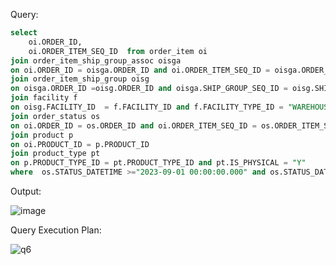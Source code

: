 Query:

```sql
select 
	oi.ORDER_ID, 
	oi.ORDER_ITEM_SEQ_ID  from order_item oi 
join order_item_ship_group_assoc oisga 
on oi.ORDER_ID = oisga.ORDER_ID and oi.ORDER_ITEM_SEQ_ID = oisga.ORDER_ITEM_SEQ_ID 
join order_item_ship_group oisg 
on oisga.ORDER_ID =oisg.ORDER_ID and oisga.SHIP_GROUP_SEQ_ID = oisg.SHIP_GROUP_SEQ_ID 
join facility f 
on oisg.FACILITY_ID  = f.FACILITY_ID and f.FACILITY_TYPE_ID = "WAREHOUSE"
join order_status os 
on oi.ORDER_ID = os.ORDER_ID and oi.ORDER_ITEM_SEQ_ID = os.ORDER_ITEM_SEQ_ID and os.STATUS_ID="ITEM_COMPLETED"
join product p 
on oi.PRODUCT_ID = p.PRODUCT_ID
join product_type pt 
on p.PRODUCT_TYPE_ID = pt.PRODUCT_TYPE_ID and pt.IS_PHYSICAL = "Y"
where  os.STATUS_DATETIME >="2023-09-01 00:00:00.000" and os.STATUS_DATETIME <= "2023-09-30 23:59:59.999";
```

Output:

![image](https://github.com/Sandesh3003/TrainingAssignment/assets/77960808/c4ddec30-976f-4b2a-b0e8-0e47960f2fbd)

Query Execution Plan:

![q6](https://github.com/Sandesh3003/TrainingAssignment/assets/77960808/e6ddc546-5284-4c4a-af48-6f9a06ac86f0)
